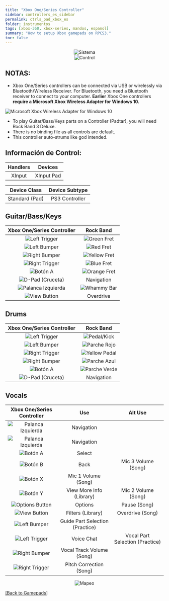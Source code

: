 ```yaml
---
title: "Xbox One/Series Controller"
sidebar: controllers_es_sidebar
permalink: ctrls_pad_xbox_es
folder: instrumentos
tags: [xbox-360, xbox-series, mandos, espanol]
summary: "How to setup Xbox gamepads on RPCS3."
toc: false
---
```


<div align="center"> <img src="https://carlmylo.github.io/docu-rpcs3/images/instruments/plat/xbx.png" alt="Sistema" title="Sistema"></div>

<div align="center"> <img src="https://carlmylo.github.io/docu-rpcs3/images/instruments/cont/xbxcontroller.png" alt="Control" title="Control"></div>

## NOTAS:

* Xbox One/Series controllers can be connected via USB or wirelessly via Bluetooth/Wireless Receiver. For Bluetooth, you need a Bluetooth receiver to connect to your computer. **Earlier** Xbox One controllers **require a Microsoft Xbox Wireless Adapter for Windows 10.**

![Microsoft Xbox Wireless Adapter for Windows 10](https://carlmylo.github.io/docu-rpcs3/images/btns/ctrls/xbox/receiver.png "Microsoft Xbox Wireless Adapter for Windows 10")

* To play Guitar/Bass/Keys parts on a Controller (Padtar), you will need Rock Band 3 Deluxe.
* There is no binding file as all controls are default.
* This controller auto-strums like god intended.

## Información de Control:

| Handlers | Devices |
|:------------------:|:---------------------:|
| XInput | XInput Pad |

| Device Class | Device Subtype |
|:------------------:|:---------------------:|
| Standard (Pad) | PS3 Controller |

## Guitar/Bass/Keys

| **Xbox One/Series Controller**          | **Rock Band** |
|:------------------:|:---------------------:|
| ![Left Trigger](https://carlmylo.github.io/docu-rpcs3/images/btns/ctrls/xbox/lt.png "Left Trigger") | ![Green Fret](https://carlmylo.github.io/docu-rpcs3/images/btns/gtrs/gf.png "Green Fret") |
| ![Left Bumper](https://carlmylo.github.io/docu-rpcs3/images/btns/ctrls/xbox/lb.png "Left Bumper") | ![Red Fret](https://carlmylo.github.io/docu-rpcs3/images/btns/gtrs/rf.png "Red Fret") |
| ![Right Bumper](https://carlmylo.github.io/docu-rpcs3/images/btns/ctrls/xbox/rb.png "Right Bumper") | ![Yellow Fret](https://carlmylo.github.io/docu-rpcs3/images/btns/gtrs/yf.png "Yellow Fret") |
| ![Right Trigger](https://carlmylo.github.io/docu-rpcs3/images/btns/ctrls/xbox/rt.png "Right Trigger") | ![Blue Fret](https://carlmylo.github.io/docu-rpcs3/images/btns/gtrs/bf.png "Blue Fret") |
| ![Botón A](https://carlmylo.github.io/docu-rpcs3/images/btns/ctrls/xbox/a.png "Botón A") | ![Orange Fret](https://carlmylo.github.io/docu-rpcs3/images/btns/gtrs/of.png "Orange Fret") |
| ![D-Pad (Cruceta)](https://carlmylo.github.io/docu-rpcs3/images/btns/ctrls/xbox/dp.png "D-Pad (Cruceta)") | Navigation |
| ![Palanca Izquierda](https://carlmylo.github.io/docu-rpcs3/images/btns/ctrls/xbox/ls.png "Palanca Izquierda") | ![Whammy Bar](https://carlmylo.github.io/docu-rpcs3/images/btns/gtrs/wb.png "Whammy Bar") |
| ![View Button](https://carlmylo.github.io/docu-rpcs3/images/btns/ctrls/xbox/viw.png "View Button") | Overdrive |

## Drums

| **Xbox One/Series Controller**          | **Rock Band** |
|:------------------:|:---------------------:|
| ![Left Trigger](https://carlmylo.github.io/docu-rpcs3/images/btns/ctrls/xbox/lt.png "Left Trigger") | ![Pedal/Kick](https://carlmylo.github.io/docu-rpcs3/images/btns/drms/rb/kp.png "Pedal/Kick") |
| ![Left Bumper](https://carlmylo.github.io/docu-rpcs3/images/btns/ctrls/xbox/lb.png "Left Bumper") | ![Parche Rojo](https://carlmylo.github.io/docu-rpcs3/images/btns/drms/rb/rp.png "Parche Rojo") |
| ![Right Trigger](https://carlmylo.github.io/docu-rpcs3/images/btns/ctrls/xbox/rt.png "Right Trigger") | ![Yellow Pedal](https://carlmylo.github.io/docu-rpcs3/images/btns/drms/rb/yp.png "Pedal/Kick") |
| ![Right Bumper](https://carlmylo.github.io/docu-rpcs3/images/btns/ctrls/xbox/rb.png "Right Bumper") | ![Parche Azul](https://carlmylo.github.io/docu-rpcs3/images/btns/drms/rb/bp.png "Parche Azul") |
| ![Botón A](https://carlmylo.github.io/docu-rpcs3/images/btns/ctrls/xbox/a.png "Botón A") | ![Parche Verde](https://carlmylo.github.io/docu-rpcs3/images/btns/drms/rb/gp.png "Parche Verde") |
| ![D-Pad (Cruceta)](https://carlmylo.github.io/docu-rpcs3/images/btns/ctrls/xbox/dp.png "D-Pad (Cruceta)") | Navigation |

## Vocals

| **Xbox One/Series Controller** | **Use**                         | **Alt Use**         |
|:---------------------:|:-------------------------------:|:-------------------:|
| ![Palanca Izquierda](https://carlmylo.github.io/docu-rpcs3/images/btns/ctrls/xbox/ls.png "Palanca Izquierda") | Navigation |
| ![Palanca Izquierda](https://carlmylo.github.io/docu-rpcs3/images/btns/ctrls/xbox/dp.png "D-Pad (Cruceta)") | Navigation |
| ![Botón A](https://carlmylo.github.io/docu-rpcs3/images/btns/ctrls/xbox/a.png "Botón A") | Select                          |
| ![Botón B](https://carlmylo.github.io/docu-rpcs3/images/btns/ctrls/xbox/b.png "Botón B") | Back                            | Mic 3 Volume (Song) |
| ![Botón X](https://carlmylo.github.io/docu-rpcs3/images/btns/ctrls/xbox/x.png "Botón X") | Mic 1 Volume (Song) |
| ![Botón Y](https://carlmylo.github.io/docu-rpcs3/images/btns/ctrls/xbox/y.png "Botón Y") | View More Info (Library)        | Mic 2 Volume (Song) |
| ![Options Button](https://carlmylo.github.io/docu-rpcs3/images/btns/ctrls/xbox/opt.png "Options Button") | Options                         | Pause (Song)        |
| ![View Button](https://carlmylo.github.io/docu-rpcs3/images/btns/ctrls/xbox/viw.png "View Button") | Filters (Library)               | Overdrive (Song)    |
| ![Left Bumper](https://carlmylo.github.io/docu-rpcs3/images/btns/ctrls/xbox/lb.png "Left Bumper") | Guide Part Selection (Practice) |
| ![Left Trigger](https://carlmylo.github.io/docu-rpcs3/images/btns/ctrls/xbox/lt.png "Left Trigger") | Voice Chat | Vocal Part Selection (Practice) |
| ![Right Bumper](https://carlmylo.github.io/docu-rpcs3/images/btns/ctrls/xbox/rb.png "Right Bumper") | Vocal Track Volume (Song)       |
| ![Right Trigger](https://carlmylo.github.io/docu-rpcs3/images/btns/ctrls/xbox/rt.png "Right Trigger") | Pitch Correction (Song)         |

<div align="center"> <img src="https://carlmylo.github.io/docu-rpcs3/images/instruments/maps/padxboxmapping.png" alt="Mapeo" title="Mapeo"></div>

[[Back to Gamepads]](https://carlmylo.github.io/docu-rpcs3/ctrls_pads)
